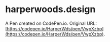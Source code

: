 # harperwoods.design

A Pen created on CodePen.io. Original URL: [https://codepen.io/HarperWds/pen/VwpXzbp](https://codepen.io/HarperWds/pen/VwpXzbp).


